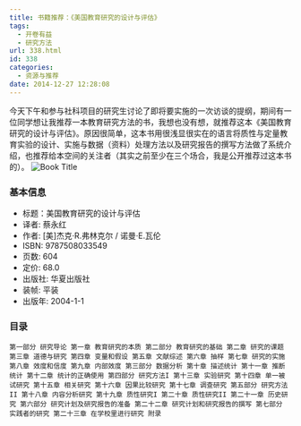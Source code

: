 ```yaml
---
title: 书籍推荐：《美国教育研究的设计与评估》
tags:
  - 开卷有益
  - 研究方法
url: 338.html
id: 338
categories:
  - 资源与推荐
date: 2014-12-27 12:28:08
---
```


今天下午和参与社科项目的研究生讨论了即将要实施的一次访谈的提纲，期间有一位同学想让我推荐一本教育研究方法的书，我想也没有想，就推荐这本《美国教育研究的设计与评估》。原因很简单，这本书用很浅显很实在的语言将质性与定量教育实验的设计、实施与数据（资料）处理方法以及研究报告的撰写方法做了系统介绍，也推荐给本空间的关注者（其实之前至少在三个场合，我是公开推荐过这本书的）。 ![Book Title](http://img5.douban.com/lpic/s2341595.jpg)

### 基本信息

*   标题：美国教育研究的设计与评估
*   译者: 蔡永红
*   作者: \[美\]杰克·R.弗林克尔 / 诺曼·E.瓦伦
*   ISBN: 9787508033549
*   页数: 604
*   定价: 68.0
*   出版社: 华夏出版社
*   装帧: 平装
*   出版年: 2004-1-1

### 目录

`第一部分 研究导论 第一章 教育研究的本质 第二部分 教育研究的基础 第二章 研究的课题 第三章 道德与研究 第四章 变量和假设 第五章 文献综述 第六章 抽样 第七章 研究的实施 第八章 效度和信度 第九章 内部效度 第三部分 数据分析 第十章 描述统计 第十一章 推断统计 第十二章 统计的正确使用 第四部分 研究方法I 第十三章 实验研究 第十四章 单一被试研究 第十五章 相关研究 第十六章 因果比较研究 第十七章 调查研究 第五部分 研究方法II 第十八章 内容分析研究 第十九章 质性研究I 第二十章 质性研究II 第二十一章 历史研究 第六部分 研究计划及研究报告的准备 第二十二章 研究计划和研究报告的撰写 第七部分 实践者的研究 第二十三章 在学校里进行研究 附录`